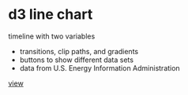 # d3 line chart

timeline with two variables

- transitions, clip paths, and gradients
- buttons to show different data sets
- data from U.S. Energy Information Administration

[view](https://rawgit.com/perossing/d3-data-visualizations/master/d3-line-chart/index.html)
